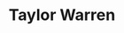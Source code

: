 ---
title: Taylor Warren
position: Undergraduate Researcher
layout: default
contact:
publications: 
image: /images/user-icon.svg
group: undergrad
year-start: 2011
year-end: 2013
present-position: M.S. Biochemistry, UNH
---